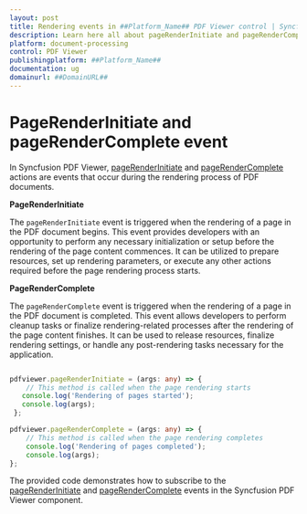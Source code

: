 ```yaml
---
layout: post
title: Rendering events in ##Platform_Name## PDF Viewer control | Syncfusion
description: Learn here all about pageRenderInitiate and pageRenderComplete event in Syncfusion ##Platform_Name## PDF Viewer control of Syncfusion Essential JS 2 and more.
platform: document-processing
control: PDF Viewer
publishingplatform: ##Platform_Name##
documentation: ug
domainurl: ##DomainURL##
---
```


# PageRenderInitiate and pageRenderComplete event

In Syncfusion PDF Viewer, [pageRenderInitiate](https://helpej2.syncfusion.com/documentation/api/pdfviewer/#pagerenderinitiate) and [pageRenderComplete](https://helpej2.syncfusion.com/documentation/api/pdfviewer/#pagerendercomplete) actions are events that occur during the rendering process of PDF documents.

**PageRenderInitiate**

The `pageRenderInitiate` event is triggered when the rendering of a page in the PDF document begins. This event provides developers with an opportunity to perform any necessary initialization or setup before the rendering of the page content commences. It can be utilized to prepare resources, set up rendering parameters, or execute any other actions required before the page rendering process starts.

**PageRenderComplete**

The `pageRenderComplete` event is triggered when the rendering of a page in the PDF document is completed. This event allows developers to perform cleanup tasks or finalize rendering-related processes after the rendering of the page content finishes. It can be used to release resources, finalize rendering settings, or handle any post-rendering tasks necessary for the application.


```ts

pdfviewer.pageRenderInitiate = (args: any) => {
    // This method is called when the page rendering starts
   console.log('Rendering of pages started');
   console.log(args);
 };

pdfviewer.pageRenderComplete = (args: any) => {
    // This method is called when the page rendering completes
    console.log('Rendering of pages completed');
    console.log(args);
};

```

The provided code demonstrates how to subscribe to the [pageRenderInitiate](https://helpej2.syncfusion.com/documentation/api/pdfviewer/#pagerenderinitiate) and [pageRenderComplete](https://helpej2.syncfusion.com/documentation/api/pdfviewer/#pagerendercomplete) events in the Syncfusion PDF Viewer component.